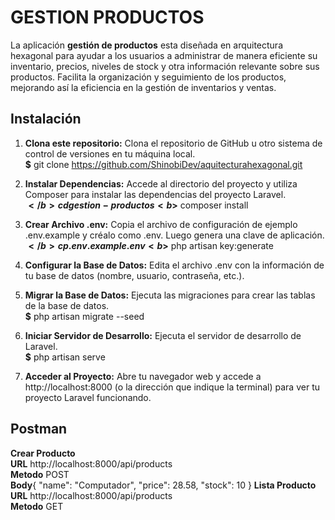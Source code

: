 # GESTION PRODUCTOS

La aplicación <b>gestión de productos</b> esta diseñada en arquitectura hexagonal para ayudar a los usuarios a administrar de manera eficiente su inventario, precios, niveles de stock y otra información relevante sobre sus productos. Facilita la organización y seguimiento de los productos, mejorando así la eficiencia en la gestión de inventarios y ventas.

## Instalación

1. <b>Clona este repositorio:</b> Clona el repositorio de GitHub u otro sistema de control de versiones en tu máquina local.<br>
   <b>$</b> git clone https://github.com/ShinobiDev/aquitecturahexagonal.git
   
2. <b>Instalar Dependencias:</b> Accede al directorio del proyecto y utiliza Composer para instalar las dependencias del proyecto Laravel.<br>
   <b>$</b> cd gestion-productos
   <b>$</b> composer install

3. <b>Crear Archivo .env:</b> Copia el archivo de configuración de ejemplo .env.example y créalo como .env. Luego genera una clave de aplicación.<br>
   <b>$</b> cp .env.example .env
   <b>$</b> php artisan key:generate
   
4. <b>Configurar la Base de Datos:</b> Edita el archivo .env con la información de tu base de datos (nombre, usuario, contraseña, etc.).<br>

5. <b>Migrar la Base de Datos:</b> Ejecuta las migraciones para crear las tablas de la base de datos.<br>
   <b>$</b> php artisan migrate --seed

6. <b>Iniciar Servidor de Desarrollo:</b> Ejecuta el servidor de desarrollo de Laravel.<br>
   <b>$</b> php artisan serve

7. <b>Acceder al Proyecto:</b> Abre tu navegador web y accede a http://localhost:8000 (o la dirección que indique la terminal) para ver tu proyecto Laravel funcionando.<br>
                                                                                     

## Postman

<b>Crear Producto</b><br>
<b>URL</b> http://localhost:8000/api/products<br>
<b>Metodo</b> POST<br>
<b>Body</b>{
                "name": "Computador",
                "price": 28.58,
                "stock": 10
            }
<b>Lista Producto</b><br>
<b>URL</b> http://localhost:8000/api/products<br>
<b>Metodo</b> GET    
